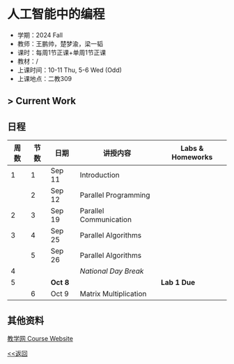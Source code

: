 # 人工智能中的编程

* 学期：2024 Fall
* 教师：王鹏帅，楚梦渝，梁一韬
* 课时：每周1节正课+单周1节正课
* 教材：/
* 上课时间：10-11 Thu, 5-6 Wed (Odd)
* 上课地点：二教309

## > Current Work


## 日程

| 周数 |节数|日期|讲授内容                             | Labs & Homeworks      |
| ---- | -----|---------|---------------------- | ------------- |
|1|1|Sep 11|Introduction||
||2|Sep 12|Parallel Programming|
|2|3|Sep 19|Parallel Communication|
|3|4|Sep 25|Parallel Algorithms|
||5|Sep 26|Parallel Algorithms|
|4|||*National Day Break*|
|5||**Oct 8**||**Lab 1 Due**|
||6|Oct 9|Matrix Multiplication||

## 其他资料
[教学网 Course Website](https://course.pku.edu.cn/webapps/blackboard/execute/announcement?method=search&context=course_entry&course_id=_73072_1&handle=announcements_entry&mode=view)


[<<返回](university_courses)
